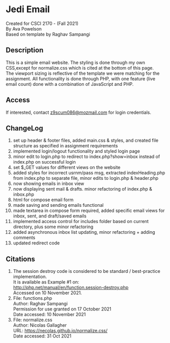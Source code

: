 # Jedi Email
Created for CSCI 2170 - (Fall 2021)\
By Ava Powelson\
Based on template by Raghav Sampangi

## Description
This is a simple email website. The styling is done through my own CSS,except for normalize.css which is cited at the bottom of this page. \
The viewport sizing is reflective of the template we were matching for the assignment. All functionality is done through PHP, with one feature (live email count) done with a combination of JavaScript and PHP.

## Access
If interested, contact z9scum086@mozmail.com for login credentials.

## ChangeLog
1. set up header & footer files, added main.css & styles, and created file structure as specified in assignment requirements
2. implemented login/logout functionality and styled login page
3. minor edit to login.php to redirect to index.php?show=inbox instead of index.php on successful login
4. set $_GET values for different views on the website
5. added styles for incorrect usrnm/pass msg, extracted indexHeading.php from index.php to separate file, minor edits to login.php & header.php
6. now showing emails in inbox view
7. now displaying sent mail & drafts. minor refactoring of index.php & inbox.php
8. html for compose email form
9. made saving and sending emails functional
10. made textarea in compose form required, added specific email views for inbox, sent, and draft/saved emails
11. implemented access control for includes folder based on current directory, plus some minor refactoring
12. added asynchronous inbox list updating, minor refactoring + adding comments
13. updated redirect code

## Citations
1. The session destroy code is considered to be standard / best-practice implementation.\
   It is available as Example #1 on: http://php.net/manual/en/function.session-destroy.php \
   Accessed on 10 November 2021.
2. File: functions.php \
   Author: Raghav Sampangi \
   Permission for use granted on 17 October 2021 \
   Date accessed: 10 November 2021
3. File: normalize.css \
   Author: Nicolas Gallagher \
   URL: https://necolas.github.io/normalize.css/ \
   Date accessed: 31 Oct 2021
